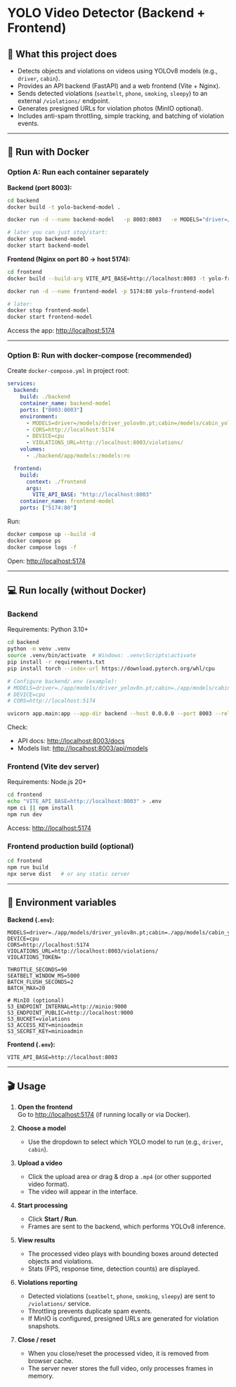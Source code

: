 # YOLO Video Detector (Backend + Frontend)

## 📌 What this project does
- Detects objects and violations on videos using YOLOv8 models (e.g., `driver`, `cabin`).
- Provides an API backend (FastAPI) and a web frontend (Vite + Nginx).
- Sends detected violations (`seatbelt`, `phone`, `smoking`, `sleepy`) to an external `/violations/` endpoint.
- Generates presigned URLs for violation photos (MinIO optional).
- Includes anti-spam throttling, simple tracking, and batching of violation events.

---

## 🚀 Run with Docker

### Option A: Run each container separately
**Backend (port 8003):**
```bash
cd backend
docker build -t yolo-backend-model .

docker run -d --name backend-model   -p 8003:8003   -e MODELS="driver=/models/driver_yolov8n.pt;cabin=/models/cabin_yolov8n.pt"   -e CORS="http://localhost:5174"   -e DEVICE="cpu"   -e VIOLATIONS_URL="http://localhost:8003/violations/"   -v /ABS/PATH/to/backend/app/models:/models:ro   yolo-backend-model

# later you can just stop/start:
docker stop backend-model
docker start backend-model
```

**Frontend (Nginx on port 80 → host 5174):**
```bash
cd frontend
docker build --build-arg VITE_API_BASE=http://localhost:8003 -t yolo-frontend-model .

docker run -d --name frontend-model -p 5174:80 yolo-frontend-model

# later:
docker stop frontend-model
docker start frontend-model
```

Access the app: <http://localhost:5174>

---

### Option B: Run with docker-compose (recommended)
Create `docker-compose.yml` in project root:

```yaml
services:
  backend:
    build: ./backend
    container_name: backend-model
    ports: ["8003:8003"]
    environment:
      - MODELS=driver=/models/driver_yolov8n.pt;cabin=/models/cabin_yolov8n.pt
      - CORS=http://localhost:5174
      - DEVICE=cpu
      - VIOLATIONS_URL=http://localhost:8003/violations/
    volumes:
      - ./backend/app/models:/models:ro

  frontend:
    build:
      context: ./frontend
      args:
        VITE_API_BASE: "http://localhost:8003"
    container_name: frontend-model
    ports: ["5174:80"]
```

Run:
```bash
docker compose up --build -d
docker compose ps
docker compose logs -f
```

Open: <http://localhost:5174>

---

## 💻 Run locally (without Docker)

### Backend
Requirements: Python 3.10+

```bash
cd backend
python -m venv .venv
source .venv/bin/activate  # Windows: .venv\Scripts\activate
pip install -r requirements.txt
pip install torch --index-url https://download.pytorch.org/whl/cpu

# Configure backend/.env (example):
# MODELS=driver=./app/models/driver_yolov8n.pt;cabin=./app/models/cabin_yolov8n.pt
# DEVICE=cpu
# CORS=http://localhost:5174

uvicorn app.main:app --app-dir backend --host 0.0.0.0 --port 8003 --reload
```

Check:
- API docs: <http://localhost:8003/docs>
- Models list: <http://localhost:8003/api/models>

### Frontend (Vite dev server)
Requirements: Node.js 20+

```bash
cd frontend
echo "VITE_API_BASE=http://localhost:8003" > .env
npm ci || npm install
npm run dev
```

Access: <http://localhost:5174>

### Frontend production build (optional)
```bash
cd frontend
npm run build
npx serve dist   # or any static server
```

---

## 🔑 Environment variables

**Backend (`.env`):**
```
MODELS=driver=./app/models/driver_yolov8n.pt;cabin=./app/models/cabin_yolov8n.pt
DEVICE=cpu
CORS=http://localhost:5174
VIOLATIONS_URL=http://localhost:8003/violations/
VIOLATIONS_TOKEN=

THROTTLE_SECONDS=90
SEATBELT_WINDOW_MS=5000
BATCH_FLUSH_SECONDS=2
BATCH_MAX=20

# MinIO (optional)
S3_ENDPOINT_INTERNAL=http://minio:9000
S3_ENDPOINT_PUBLIC=http://localhost:9000
S3_BUCKET=violations
S3_ACCESS_KEY=minioadmin
S3_SECRET_KEY=minioadmin
```

**Frontend (`.env`):**
```
VITE_API_BASE=http://localhost:8003
```

---

## 🎬 Usage

1. **Open the frontend**  
   Go to <http://localhost:5174> (if running locally or via Docker).  

2. **Choose a model**  
   - Use the dropdown to select which YOLO model to run (e.g., `driver`, `cabin`).  

3. **Upload a video**  
   - Click the upload area or drag & drop a `.mp4` (or other supported video format).  
   - The video will appear in the interface.  

4. **Start processing**  
   - Click **Start / Run**.  
   - Frames are sent to the backend, which performs YOLOv8 inference.  

5. **View results**  
   - The processed video plays with bounding boxes around detected objects and violations.  
   - Stats (FPS, response time, detection counts) are displayed.  

6. **Violations reporting**  
   - Detected violations (`seatbelt`, `phone`, `smoking`, `sleepy`) are sent to `/violations/` service.  
   - Throttling prevents duplicate spam events.  
   - If MinIO is configured, presigned URLs are generated for violation snapshots.  

7. **Close / reset**  
   - When you close/reset the processed video, it is removed from browser cache.  
   - The server never stores the full video, only processes frames in memory.
